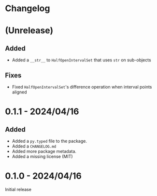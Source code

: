 # Changelog

# (Unrelease)

## Added

- Added a `__str__` to `HalfOpenIntervalSet` that uses `str` on sub-objects

## Fixes

- Fixed `HalfOpenIntervalSet`'s difference operation when interval points aligned

# 0.1.1 - 2024/04/16

## Added

- Added a `py.typed` file to the package.
- Added a `CHANGELOG.md`
- Added more package metadata.
- Added a missing license (MIT)

# 0.1.0 - 2024/04/16

Initial release
